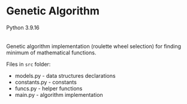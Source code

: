 Genetic Algorithm
=============
Python 3.9.16
######

Genetic algorithm implementation (roulette wheel selection) for finding minimum of mathematical functions.

Files in `src` folder:
* models.py - data structures declarations
* constants.py - constants
* funcs.py - helper functions
* main.py - algorithm implementation